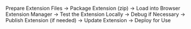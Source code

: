 Prepare Extension Files → Package Extension (zip) → Load into Browser Extension Manager → Test the Extension Locally → Debug if Necessary → Publish Extension (if needed) → Update Extension → Deploy for Use
